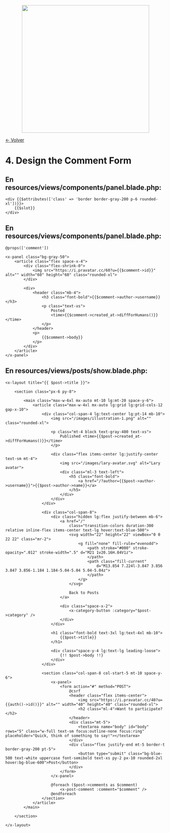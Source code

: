 <p align="center"><a href="https://laravel.com" target="_blank"><img src="https://raw.githubusercontent.com/laravel/art/master/logo-lockup/5%20SVG/2%20CMYK/1%20Full%20Color/laravel-logolockup-cmyk-red.svg" width="400"></a></p>

[<- Volver](../../README.md)

# 4. Design the Comment Form

## En resources/views/components/panel.blade.php:

    <div {{$attributes(['class' => 'border border-gray-200 p-6 rounded-xl'])}}>
        {{$slot}}
    </div>

## En resources/views/components/panel.blade.php:

    @props(['comment'])

    <x-panel class="bg-gray-50">
        <article class="flex space-x-4">
            <div class="flex-shrink-0">
                <img src="https://i.pravatar.cc/60?u={{$comment->id}}" alt="" width="60" height="60" class="rounded-xl">
            </div>
        
            <div>
                <header class="mb-4">
                    <h3 class="font-bold">{{$comment->author->username}}</h3>
                    <p class="text-xs">
                        Posted 
                        <time>{{$comment->created_at->diffForHumans()}}</time>
                    </p>
                </header>
                <p>
                    {{$comment->body}}
                </p>
            </div>
        </article>
    </x-panel>

## En resources/views/posts/show.blade.php:

    <x-layout title="{{ $post->title }}">

        <section class="px-6 py-8">
            
            <main class="max-w-6xl mx-auto mt-10 lg:mt-20 space-y-6">
                <article class="max-w-4xl mx-auto lg:grid lg:grid-cols-12 gap-x-10">
                    <div class="col-span-4 lg:text-center lg:pt-14 mb-10">
                        <img src="/images/illustration-1.png" alt="" class="rounded-xl">

                        <p class="mt-4 block text-gray-400 text-xs">
                            Published <time>{{$post->created_at->diffForHumans()}}</time>
                        </p>

                        <div class="flex items-center lg:justify-center text-sm mt-4">
                            <img src="/images/lary-avatar.svg" alt="Lary avatar">
                            <div class="ml-3 text-left">
                                <h5 class="font-bold">
                                    <a href="/?author={{$post->author->username}}">{{$post->author->name}}</a>
                                </h5>
                            </div>
                        </div>
                    </div>

                    <div class="col-span-8">
                        <div class="hidden lg:flex justify-between mb-6">
                            <a href="/"
                                class="transition-colors duration-300 relative inline-flex items-center text-lg hover:text-blue-500">
                                <svg width="22" height="22" viewBox="0 0 22 22" class="mr-2">
                                    <g fill="none" fill-rule="evenodd">
                                        <path stroke="#000" stroke-opacity=".012" stroke-width=".5" d="M21 1v20.16H.84V1z">
                                        </path>
                                        <path class="fill-current"
                                            d="M13.854 7.224l-3.847 3.856 3.847 3.856-1.184 1.184-5.04-5.04 5.04-5.04z">
                                        </path>
                                    </g>
                                </svg>

                                Back to Posts
                            </a>

                            <div class="space-x-2">
                                <x-category-button :category="$post->category" />
                            </div>
                        </div>

                        <h1 class="font-bold text-3xl lg:text-4xl mb-10">
                            {{$post->title}}
                        </h1>

                        <div class="space-y-4 lg:text-lg leading-loose">
                            {!! $post->body !!}
                        </div>
                    </div>

                    <section class="col-span-8 col-start-5 mt-10 space-y-6">
                        <x-panel>
                            <form action="#" method="POST">
                                @csrf
                                <header class="flex items-center">
                                    <img src="https://i.pravatar.cc/40?u={{auth()->id()}}" alt="" width="40" height="40" class="rounded-xl">
                                    <h2 class="ml-4">Want to participate?</h2>
                                </header>
                                <div class="mt-5">
                                    <textarea name="body" id="body" rows="5" class="w-full text-sm focus:outline-none focus:ring" placeholder="Quick, think of something to say!"></textarea>
                                </div>
                                <div class="flex justify-end mt-5 border-t border-gray-200 pt-5">
                                    <button type="submit" class="bg-blue-500 text-white uppercase font-semibold text-xs py-2 px-10 rounded-2xl hover:bg-blue-600">Post</button>
                                </div>
                            </form>
                        </x-panel>
                
                        @foreach ($post->comments as $comment)
                            <x-post-comment :comment="$comment" />
                        @endforeach
                    </section>
                </article>
            </main>

        </section>

    </x-layout>